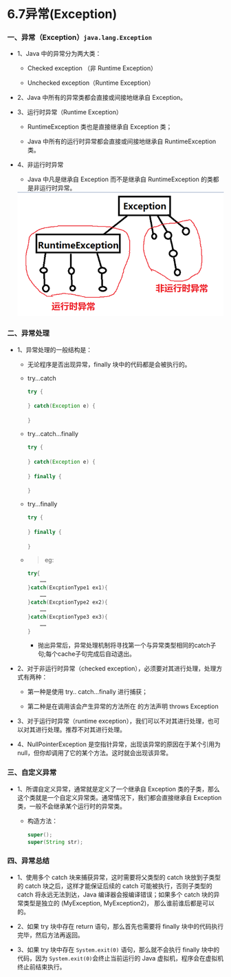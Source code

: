 # 6.7异常(Exception)

### 一、异常（Exception）`java.lang.Exception`

* 1、Java 中的异常分为两大类： 

  *  Checked exception （非 Runtime Exception） 

  *  Unchecked exception（Runtime Exception） 

* 2、Java 中所有的异常类都会直接或间接地继承自 Exception。 

* 3、运行时异常（Runtime Exception）

  *  RuntimeException 类也是直接继承自 Exception 类；
  
  * Java 中所有的运行时异常都会直接或间接地继承自 RuntimeException 类。 

* 4、非运行时异常

  *  Java 中凡是继承自 Exception 而不是继承自 RuntimeException 的类都是非运行时异常。
  
  
    <div align="center"><img src="./img/Exception.png"/></div>

### 二、异常处理

* 1、异常处理的一般结构是： 

  * 无论程序是否出现异常，finally 块中的代码都是会被执行的。 

  * try...catch
    ```java
    try { 

    } catch(Exception e) { 

    }
    ```
    
  * try...catch...finally
    ```java
    try { 

    } catch(Exception e) { 

    } finally { 

    }
    ```
  
  * try...finally
    ```java
    try { 

    } finally { 

    }
    ```
  * >eg:
    ```java
    try{
        ……
    }catch(ExcptionType1 ex1){
        ……
    }catch(ExcptionType2 ex2){
        ……
    }catch(ExcptionType3 ex3){
        ……
    }
    ```
     * 抛出异常后，异常处理机制将寻找第一个与异常类型相同的catch子句;每个cache子句完成后自动退出。

* 2、对于非运行时异常（checked exception），必须要对其进行处理，处理方式有两种： 

   * 第一种是使用 try.. catch…finally 进行捕获；

   * 第二种是在调用该会产生异常的方法所在 的方法声明 throws Exception     

* 3、对于运行时异常（runtime exception），我们可以不对其进行处理，也可以对其进行处理。推荐不对其进行处理。 

* 4、NullPointerException 是空指针异常，出现该异常的原因在于某个引用为 null，但你却调用了它的某个方法。这时就会出现该异常。 

### 三、自定义异常

* 1、所谓自定义异常，通常就是定义了一个继承自 Exception 类的子类，那么这个类就是一个自定义异常类。通常情况下，我们都会直接继承自 Exception 类，一般不会继承某个运行时的异常类。 

   * 构造方法：
     ```java
     super();
     super(String str);
     ```

### 四、异常总结

* 1、使用多个 catch 块来捕获异常，这时需要将父类型的 catch 块放到子类型的 catch 块之后，这样才能保证后续的 catch 可能被执行，否则子类型的 catch 将永远无法到达，Java 编译器会报编译错误；如果多个 catch 块的异常类型是独立的 (MyException, MyException2)， 那么谁前谁后都是可以的。 

* 2、如果 try 块中存在 return 语句，那么首先也需要将 finally 块中的代码执行完毕，然后方法再返回。 

* 3、如果 try 块中存在 `System.exit(0)` 语句，那么就不会执行 finally 块中的代码，因为 `System.exit(0)`会终止当前运行的 Java 虚拟机，程序会在虚拟机终止前结束执行。
































